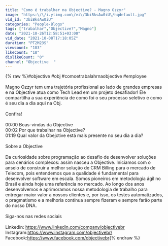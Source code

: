 ```yaml
---
title: "Como é trabalhar na Objective? - Magno Ozzyr"
image: "https:\/\/i.ytimg.com\/vi\/3biBksAw0iU\/hqdefault.jpg"
vid_id: "3biBksAw0iU"
categories: "People-Blogs"
tags: ["trabalhar","Objective?","Magno"]
date: "2021-10-26T12:58:51+03:00"
vid_date: "2021-10-08T17:18:05Z"
duration: "PT2M23S"
viewcount: "183"
likeCount: "18"
dislikeCount: "0"
channel: "Objective ⠀"
---
```

{% raw %}#objective #obj #comoetrabalahrnaobjective #employee<br /><br />Magno Ozzyr tem uma trajetória profissional ao lado de grandes empresas e na Objective atua como Tech Lead em um projeto desafiador! Ele compartilha a sua experiência de como foi o seu processo seletivo e como é seu dia a dia aqui na Obj. <br /><br />Confira!<br /><br />00:00 Boas-vindas da Objective<br />00:02 Por que trabalhar na Objective?<br />01:19 Qual valor da Obejctive está mais presente no seu dia a dia?<br /><br />Sobre a Objective<br /><br />Da curiosidade sobre programação ao desafio de desenvolver soluções para cenários complexos: assim nasceu a Objective. Iniciamos com o anseio de construir a melhor solução de CRM Billing para o mercado de Telecom, pois entendemos que a qualidade é fundamental para desenvolver software em escala. Somos pioneiros em metodologia ágil no Brasil e ainda hoje uma referência no mercado. Ao longo dos anos desenvolvemos e aprimoramos nossa metodologia de trabalho para entregar maior valor a nossos clientes e, por isso, os testes automatizados, o pragmatismo e a melhoria contínua sempre fizeram e sempre farão parte do nosso DNA.<br /><br />Siga-nos nas redes sociais<br /><br />Linkedin: <a rel="nofollow" target="blank" href="https://www.linkedin.com/company/objectivebr">https://www.linkedin.com/company/objectivebr</a><br />Instagram:<a rel="nofollow" target="blank" href="https://www.instagram.com/objectivebr/">https://www.instagram.com/objectivebr/</a><br />Facebook:<a rel="nofollow" target="blank" href="https://www.facebook.com/objectivebr">https://www.facebook.com/objectivebr</a>{% endraw %}
